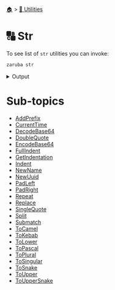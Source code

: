 <!--startTocHeader-->
[🏠](../../README.md) > [🔧 Utilities](../README.md)
# 🔠 Str
<!--endTocHeader-->

To see list of `str` utilities you can invoke:

<!--startCode-->
```bash
zaruba str
```
 
<details>
<summary>Output</summary>
 
```````
String manipulation utilities

Usage:
  zaruba str [command]

Available Commands:
  addPrefix      Add prefix to string or do nothing if string already has that prefix
  currentTime    Print current time
  doubleQuote    Double quote string
  fullIndent     indent multi-line string, include first line
  getIndentation Get indentation of string
  indent         indent multi-line string, exclude first line
  newName        Generate new name
  newUuid        Generate new UUID string
  padLeft        Fill from left
  padRight       Fill from right
  repeat         Repeat string for repetition times
  replace        Replace string by jsonMapReplacement
  singleQuote    Single quote string
  split          Split string into a jsonList
  submatch       Return submatch matching the pattern
  toCamel        Turn string into camelCase
  toKebab        Turn string into kebab-case
  toLower        Turn string into lower case
  toPascal       Turn string into PascalCase
  toPlural       Turn string into PascalCase
  toSingular     Turn string into singular
  toSnake        Turn string into snake_case
  toTitle        Turn string into Title
  toUpper        Turn string into UPPER CASE
  toUpperSnake   Turn string into UPPER_SNAKE_CASE

Flags:
  -h, --help   help for str

Use "zaruba str [command] --help" for more information about a command.
```````
</details>
<!--endCode-->

<!--startTocSubTopic-->
# Sub-topics
* [AddPrefix](addprefix.md)
* [CurrentTime](currenttime.md)
* [DecodeBase64](decodebase64.md)
* [DoubleQuote](doublequote.md)
* [EncodeBase64](encodebase64.md)
* [FullIndent](fullindent.md)
* [GetIndentation](getindentation.md)
* [Indent](indent.md)
* [NewName](newname.md)
* [NewUuid](newuuid.md)
* [PadLeft](padleft.md)
* [PadRight](padright.md)
* [Repeat](repeat.md)
* [Replace](replace.md)
* [SingleQuote](singlequote.md)
* [Split](split.md)
* [Submatch](submatch.md)
* [ToCamel](tocamel.md)
* [ToKebab](tokebab.md)
* [ToLower](tolower.md)
* [ToPascal](topascal.md)
* [ToPlural](toplural.md)
* [ToSingular](tosingular.md)
* [ToSnake](tosnake.md)
* [ToUpper](toupper.md)
* [ToUpperSnake](touppersnake.md)
<!--endTocSubTopic-->
